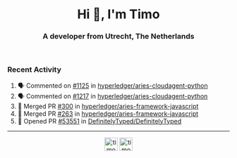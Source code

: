 <h1 align="center">Hi 👋, I'm Timo</h1>
<h3 align="center">A developer from Utrecht, The Netherlands</h3>
<br/>
<!-- https://github.com/rahuldkjain/github-profile-readme-generator --!>

<!--  <p align="left"><img src="https://github-readme-stats.vercel.app/api?username=timoglastra&show_icons=true&count_private=true&" alt="timoglastra" /></p> --!>

<!--
Github language stats
<p align="left"><img src="https://github-readme-stats.vercel.app/api/top-langs/?username=timoglastra&layout=compact" alt="timoglastra" /><p>
-->

<!-- Codestats language stats -->
<!-- <p align="left"><img src="https://codestats-readme.vercel.app/api/top-langs/?username=timoglastra&layout=compact&language_count=12" alt="timoglastra" /><p>    --!>
  
<h3>Recent Activity</h3>

<!--START_SECTION:activity-->
1. 🗣 Commented on [#1125](https://github.com/hyperledger/aries-cloudagent-python/issues/1125) in [hyperledger/aries-cloudagent-python](https://github.com/hyperledger/aries-cloudagent-python)
2. 🗣 Commented on [#1217](https://github.com/hyperledger/aries-cloudagent-python/issues/1217) in [hyperledger/aries-cloudagent-python](https://github.com/hyperledger/aries-cloudagent-python)
3. 🎉 Merged PR [#300](https://github.com/hyperledger/aries-framework-javascript/pull/300) in [hyperledger/aries-framework-javascript](https://github.com/hyperledger/aries-framework-javascript)
4. 🎉 Merged PR [#263](https://github.com/hyperledger/aries-framework-javascript/pull/263) in [hyperledger/aries-framework-javascript](https://github.com/hyperledger/aries-framework-javascript)
5. 💪 Opened PR [#53551](https://github.com/DefinitelyTyped/DefinitelyTyped/pull/53551) in [DefinitelyTyped/DefinitelyTyped](https://github.com/DefinitelyTyped/DefinitelyTyped)
<!--END_SECTION:activity-->

---

<p align="center">
<a href="https://twitter.com/timoglastra" target="blank"><img align="center" src="https://cdn.jsdelivr.net/npm/simple-icons@3.0.1/icons/twitter.svg" alt="timoglastra" height="30" width="30" /></a>
<a href="https://linkedin.com/in/timoglastra" target="blank"><img align="center" src="https://cdn.jsdelivr.net/npm/simple-icons@3.0.1/icons/linkedin.svg" alt="timoglastra" height="30" width="30" /></a>
</p>



